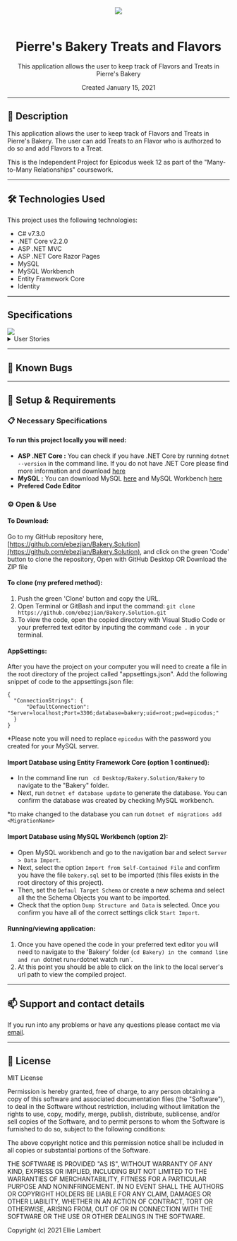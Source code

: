 <div align="center">
<img src="https://user-images.githubusercontent.com/49379604/99859318-b8f5c700-2b5d-11eb-9977-056ef61ecdb3.png">
</div>
<br>
<h1 align = "center">
<b> Pierre's Bakery Treats and Flavors </b>
</h1>

<p align = "center">
This application allows the user to keep track of Flavors and Treats in Pierre's Bakery </p>
<p align = "center"> Created January 15, 2021 </p>



--------------------

## 📖  Description

This application allows the user to keep track of Flavors and Treats in Pierre's Bakery. The user can add Treats to an Flavor who is authorzed to do so and add Flavors to a Treat. 

This is the Independent Project for Epicodus week 12 as part of the "Many-to-Many Relationships" coursework. 

--------------------

## 🛠️ Technologies Used

This project uses the following technologies:

- C# v7.3.0
- .NET Core v2.2.0
- ASP .NET MVC
- ASP .NET Core Razor Pages
- MySQL
- MySQL Workbench
- Entity Framework Core
- Identity

-------------------

## Specifications

<div >
<img src="https://cdn.discordapp.com/attachments/537816642122547212/799799427434283048/flowchartbakery.PNG">
</div>


<details>
<summary>User Stories</summary>

| Story # | User Story | Complete |
| :------------- | :------------- | :------------- |
| 01 | As the User , I need to be able to see a list of all Flavors, and I need to be able to see a list of all Treats. | true |
| 02 | As the User , I need to be able to select a Flavor, see their details, and see a list of all Treats that Flavor is associated to it. I also need to be able to select a treat, see its details, and see a list of all Flavors associated to it. | true |
| 03 | As the User , I need to add new Flavors to our system when they are hired. I also need to add new Treats to our system when they are installed. | true |
| 04 | As the User , I should be able to add new Treats even if no Flavors are employed. I should also be able to add new Flavors even if no Treats are installed. | true |
| 05 | As the User , I need to be able to add or remove Treats that a specific Flavor is associated to. I also need to be able to modify this relationship from the other side, and add or remove Flavors from a specific treat. | true |
| 06 | I should be able to navigate to a splash page that lists all Flavors and Treats. Users should be able to click on an individual Flavor or treat to see all the Flavors/Treats that belong to it. | true |
| 07 | As the User I can Register, Login and Logout | true |
| 08 | As the User when I am logged in I should be the only User that can create, update and delete treats while other users may be able to just read | true |

</details>

-------------------

## 🐛 Known Bugs

-------------------

## 🔧 Setup & Requirements

### 📋 Necessary Specifications

#### To run this project locally you will need:

- **ASP .NET Core :** You can check if you have .NET Core by running `dotnet --version` in the command line. If you do not have .NET Core please find more information and download [here](https://dotnet.microsoft.com/download/dotnet-core)
- **MySQL :**  You can download MySQL [here](https://dev.mysql.com/downloads/file/?id=484914) and MySQL Workbench [here](https://dev.mysql.com/downloads/file/?id=484391)
- **Prefered Code Editor**


### ⚙️ Open & Use

#### To Download:

Go to my GitHub repository here, [https://github.com/ebezjian/Bakery.Solution](https://github.com/ebezjian/Bakery.Solution), and click on the green 'Code' button to clone the repository, Open with GitHub Desktop OR Download the ZIP file

#### To clone (my prefered method):

1. Push the green 'Clone' button and copy the URL.
2. Open Terminal or GitBash and input the command: `git clone https://github.com/ebezjian/Bakery.Solution.git`
3. To view the code, open the copied directory with Visual Studio Code or your preferred text editor by inputing the command `code .` in your terminal.


#### AppSettings:

After you have the project on your computer you will need to create a file in the root directory of the project called "appsettings.json". Add the following snippet of code to the appsettings.json file:

```
{
  "ConnectionStrings": {
      "DefaultConnection": "Server=localhost;Port=3306;database=bakery;uid=root;pwd=epicodus;"
  }
}
```
*Please note you will need to replace `epicodus` with the password you created for your MySQL server.

#### Import Database using Entity Framework Core (option 1 continued):

 - In the command line run ` cd Desktop/Bakery.Solution/Bakery` to navigate to the "Bakery" folder. 
 - Next, run `dotnet ef database update` to generate the database. You can confirm the database was created by checking MySQL workbench.

*to make changed to the database you can run `dotnet ef migrations add <MigrationName>`

#### Import Database using MySQL Workbench (option 2):

 - Open MySQL workbench and go to the navigation bar and select `Server > Data Import`. 
 - Next, select the option `Import from Self-Contained File` and confirm you have the file `bakery.sql` set to be imported (this files exists in the root directory of this project). 
 - Then, set the `Defaul Target Schema` or create a new schema and select all the the Schema Objects you want to be imported. 
 - Check that the option `Dump Structure and Data` is selected. Once you confirm you have all of the correct settings click `Start Import`.


#### Running/viewing application:

1. Once you have opened the code in your preferred text editor you will need to navigate to the 'Bakery' folder (`cd Bakery) in the command line and run `dotnet run` or `dotnet watch run`.
2. At this point you should be able to click on the link to the local server's url path to view the compiled project. 

--------------------------

## 📫 Support and contact details

If you run into any problems or have any questions please contact me via [email](mailto:ebezjian@gmail.com).

---------------------------

## 📘 License

MIT License

Permission is hereby granted, free of charge, to any person obtaining a copy
of this software and associated documentation files (the "Software"), to deal
in the Software without restriction, including without limitation the rights
to use, copy, modify, merge, publish, distribute, sublicense, and/or sell
copies of the Software, and to permit persons to whom the Software is
furnished to do so, subject to the following conditions:

The above copyright notice and this permission notice shall be included in all
copies or substantial portions of the Software.

THE SOFTWARE IS PROVIDED "AS IS", WITHOUT WARRANTY OF ANY KIND, EXPRESS OR
IMPLIED, INCLUDING BUT NOT LIMITED TO THE WARRANTIES OF MERCHANTABILITY,
FITNESS FOR A PARTICULAR PURPOSE AND NONINFRINGEMENT. IN NO EVENT SHALL THE
AUTHORS OR COPYRIGHT HOLDERS BE LIABLE FOR ANY CLAIM, DAMAGES OR OTHER
LIABILITY, WHETHER IN AN ACTION OF CONTRACT, TORT OR OTHERWISE, ARISING FROM,
OUT OF OR IN CONNECTION WITH THE SOFTWARE OR THE USE OR OTHER DEALINGS IN THE
SOFTWARE.

Copyright (c) 2021 Ellie Lambert